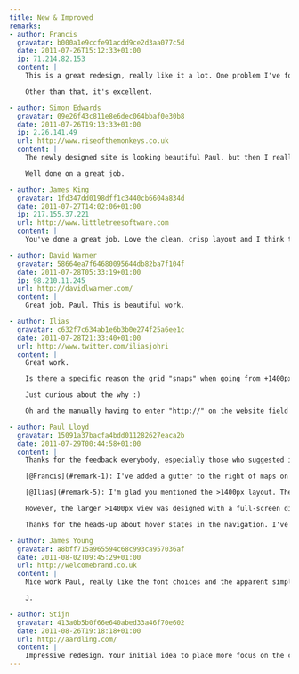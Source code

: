 ```yaml
---
title: New & Improved
remarks:
- author: Francis
  gravatar: b000a1e9ccfe91acdd9ce2d3aa077c5d
  date: 2011-07-26T15:12:33+01:00
  ip: 71.214.82.153
  content: |
    This is a great redesign, really like it a lot. One problem I've found is with the embedded maps on an iPhone. The map is so too wide to be able to scroll past it. I ended up only being able to scroll the map continually  downwards so couldn't get to the rest of the article.

    Other than that, it's excellent.

- author: Simon Edwards
  gravatar: 09e26f43c811e8e6dec064bbaf0e30b8
  date: 2011-07-26T19:13:33+01:00
  ip: 2.26.141.49
  url: http://www.riseofthemonkeys.co.uk
  content: |
    The newly designed site is looking beautiful Paul, but then I really shouldn't expect anything less should I? Clear, concise and easy to navigate. I could go on but I know you wouldn't like that.

    Well done on a great job.

- author: James King
  gravatar: 1fd347dd0198dff1c3440cb6604a834d
  date: 2011-07-27T14:02:06+01:00
  ip: 217.155.37.221
  url: http://www.littletreesoftware.com
  content: |
    You've done a great job. Love the clean, crisp layout and I think the typography is beautiful

- author: David Warner
  gravatar: 58664ea7f64680095644db82ba7f104f
  date: 2011-07-28T05:33:19+01:00
  ip: 98.210.11.245
  url: http://davidlwarner.com/
  content: |
    Great job, Paul. This is beautiful work.

- author: Ilias
  gravatar: c632f7c634ab1e6b3b0e274f25a6ee1c
  date: 2011-07-28T21:33:40+01:00
  url: http://www.twitter.com/iliasjohri
  content: |
    Great work.

    Is there a specific reason the grid "snaps" when going from +1400px to -1400px? I think @beep called it "switchy". Also no visual hoverstates on the main nav?

    Just curious about the why :)

    Oh and the manually having to enter "http://" on the website field in the comment form. The devil's in the details ;)

- author: Paul Lloyd
  gravatar: 15091a37bacfa4bdd011282627eaca2b
  date: 2011-07-29T00:44:58+01:00
  content: |
    Thanks for the feedback everybody, especially those who suggested improvements:

    [@Francis](#remark-1): I've added a gutter to the right of maps on narrower displays that should make it easier to scroll past.

    [@Ilias](#remark-5): I'm glad you mentioned the >1400px layout. The design is fully flexible at widths below ~1024px, but I didn't feel comfortable going flexible above this value, partly for fear of overly long line lengths, and partly for a desire to retain one 'true layout'. I'm inclined to think there's a point where responsive designs can stop, that they needn't be infinite.

    However, the larger >1400px view was designed with a full-screen display in mind, where a users may want a 'lean-back' experience. The snap is a little jarring, but hopefully that is countered by the extreme width at which this appears. To be honest, this is all subject to review, and I may well change it in the future. What do you think of this type of responsiveness?

    Thanks for the heads-up about hover states in the navigation. I've fixed those now.

- author: James Young
  gravatar: a8bff715a965594c68c993ca957036af
  date: 2011-08-02T09:45:29+01:00
  url: http://welcomebrand.co.uk
  content: |
    Nice work Paul, really like the font choices and the apparent simplicity of the design and feel to the site.

    J.

- author: Stijn
  gravatar: 413a0b5b0f66e640abed33a46f70e602
  date: 2011-08-26T19:18:18+01:00
  url: http://aardling.com/
  content: |
    Impressive redesign. Your initial idea to place more focus on the content really shines through. I've been taking a look at your source code and CSS styling. It's only now that I notice the responsive design while resizing my browser. Have you noticed any differences in your traffic coming from mobile visitors? Time on site, numbers of pages viewed, that sort of thing.
---
```

